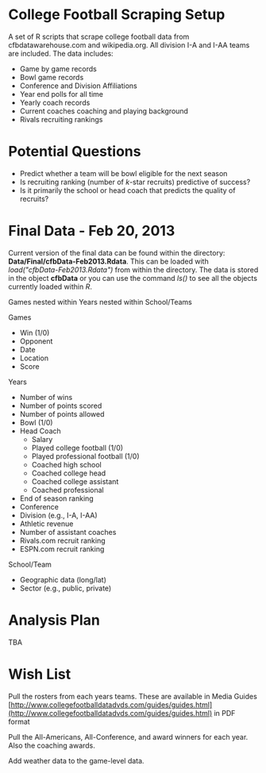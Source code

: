 College Football Scraping Setup
=====

A set of R scripts that scrape college football data from cfbdatawarehouse.com and wikipedia.org.  All division I-A and I-AA teams are included.  The data includes:
* Game by game records
* Bowl game records
* Conference and Division Affiliations
* Year end polls for all time
* Yearly coach records
* Current coaches coaching and playing background
* Rivals recruiting rankings

Potential Questions
=====

* Predict whether a team will be bowl eligible for the next season
* Is recruiting ranking (number of _k_-star recruits) predictive of success?
* Is it primarily the  school or head coach that predicts the quality of recruits?


Final Data - Feb 20, 2013
=====
Current version of the final data can be found within the directory: **Data/Final/cfbData-Feb2013.Rdata**.  This can be loaded with *load("cfbData-Feb2013.Rdata")* from within the directory.  The data is stored in the object **cfbData** or you can use the command *ls()* to see all the objects currently loaded within *R*.

Games nested within Years nested within School/Teams

Games

* Win (1/0)
* Opponent
* Date
* Location
* Score

Years

* Number of wins
* Number of points scored
* Number of points allowed
* Bowl (1/0)
* Head Coach
	* Salary
	* Played college football (1/0)
	* Played professional football (1/0)
	* Coached high school
	* Coached college head
	* Coached college assistant
	* Coached professional
* End of season ranking
* Conference
* Division (e.g., I-A, I-AA)
* Athletic revenue
* Number of assistant coaches
* Rivals.com recruit ranking
* ESPN.com recruit ranking

School/Team

* Geographic data (long/lat)
* Sector (e.g., public, private)


Analysis Plan
=====

TBA

Wish List
=====

Pull the rosters from each years teams. These are available in Media Guides [http://www.collegefootballdatadvds.com/guides/guides.html](http://www.collegefootballdatadvds.com/guides/guides.html) in PDF format

Pull the All-Americans, All-Conference, and award winners for each year. Also the coaching awards.

Add weather data to the game-level data.

